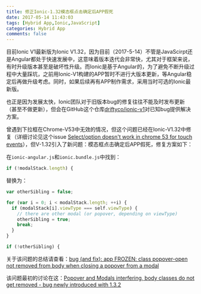 ```yaml
---
title: 修正Ionic-1.32模态框点击确定后APP假死
date: 2017-05-14 11:43:03
tags: [Hybrid App,Ionic,JavaScript]
categories: Hybrid App
comments: false
---
```


目前Ionic V1最新版为Ionic V1.32，因为目前（2017-5-14）不管是JavaScirpt还是Angular都处于快速发展中，这意味着版本迭代会非常快，尤其对于框架来说，有时升级版本甚至是破坏性升级。而Ionic是基于Angular的，为了避免不断升级过程中大量踩坑，之前用Ionic-V1构建的APP暂时不进行大版本更新，等Angular稳定后再做升级考虑。同时，如果后续再有APP制作需求，采用当时可选的Ionic最新版。   

也正是因为发展太快，Ionic团队对于旧版本bug的修复往往不能及时发布更新（甚至不做更新），但会在GitHub这个仓库[driftyco/ionic-v1](https://github.com/driftyco/ionic-v1/issues/53)对已知bug提供解决方案。   

曾遇到下拉框在Chrome-V53中无效的情况，但这个问题已经在Ionic-V1.32中修复（详细讨论见这个issue [Select/option doesn't work in chrome 53 for touch events](https://github.com/driftyco/ionic/issues/8181#issuecomment-249667016)），但V-1.32引入了新问题：模态框点击确定后APP假死，修复方案如下：   

在`ionic-angular.js`和`ionic.bundle.js`中找到：   

```js
if (!modalStack.length) {
```

替换为：   

```js
var otherSibling = false;

for (var i = 0; i < modalStack.length; ++i) {
  if (modalStack[i].viewType === self.viewType) {
    // there are other modal (or popover, depending on viewType)
    otherSibling = true;
    break;
  }
}

if (!otherSibling) {
```

关于该问题的总结请查看：[bug (and fix): app FROZEN: class popover-open not removed from body when closing a popover from a modal](https://github.com/driftyco/ionic-v1/issues/53)   

该问题最初的讨论在这：[Popover and Modals interfering, body classes do not get removed - bug newly introduced with 1.3.2](https://github.com/driftyco/ionic-v1/issues/71)   